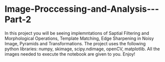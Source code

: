 # Image-Proccessing-and-Analysis---Part-2
In this project you will be seeing implemntations of Saptial Filtering and Morphological Operations, Template Matching, Edge Sharpening in Noisy Image, Pyramids and Transformations.
The project uses the following python libraries: numpy, skimage, scipy.ndimage, openCV, matplotlib.
All the images needed to execute the notebook are given to you.
Enjoy!
